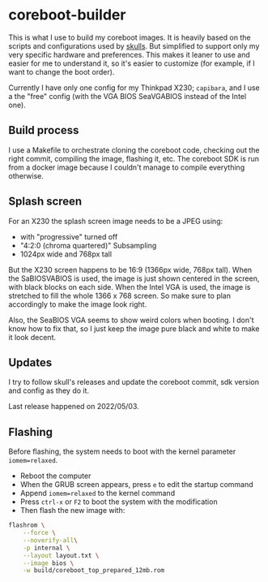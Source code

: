 # coreboot-builder

This is what I use to build my coreboot images. It is heavily based on the
scripts and configurations used by [skulls](https://github.com/merge/skulls).
But simplified to support only my very specific hardware and preferences. This
makes it leaner to use and easier for me to understand it, so it's easier to
customize (for example, if I want to change the boot order).

Currently I have only one config for my Thinkpad X230; `capibara`, and I use a
the "free" config (with the VGA BIOS SeaVGABIOS instead of the Intel one).

## Build process

I use a Makefile to orchestrate cloning the coreboot code, checking out the
right commit, compiling the image, flashing it, etc.
The coreboot SDK is run from a docker image because I couldn't manage to
compile everything otherwise.

## Splash screen

For an X230 the splash screen image needs to be a JPEG using:

* with "progressive" turned off
* "4:2:0 (chroma quartered)" Subsampling
* 1024px wide and 768px tall

But the X230 screen happens to be 16:9 (1366px wide, 768px tall). When the
SaBIOSVABIOS is used, the image is just shown centered in the screen, with
black blocks on each side. When the Intel VGA is used, the image is stretched
to fill the whole 1366 x 768 screen. So make sure to plan accordingly to make
the image look right.

Also, the SeaBIOS VGA seems to show weird colors when booting. I don't know
how to fix that, so I just keep the image pure black and white to make it look
decent.

## Updates

I try to follow skull's releases and update the coreboot commit, sdk version
and config as they do it.

Last release happened on 2022/05/03.

## Flashing

Before flashing, the system needs to boot with the kernel parameter
`iomem=relaxed`.

* Reboot the computer
* When the GRUB screen appears, press `e` to edit the startup command
* Append `iomem=relaxed` to the kernel command
* Press `ctrl-x` or `F2` to boot the system with the modification
* Then flash the new image with:

```sh
flashrom \
    --force \
    --noverify-all\
    -p internal \
    --layout layout.txt \
    --image bios \
    -w build/coreboot_top_prepared_12mb.rom
```
